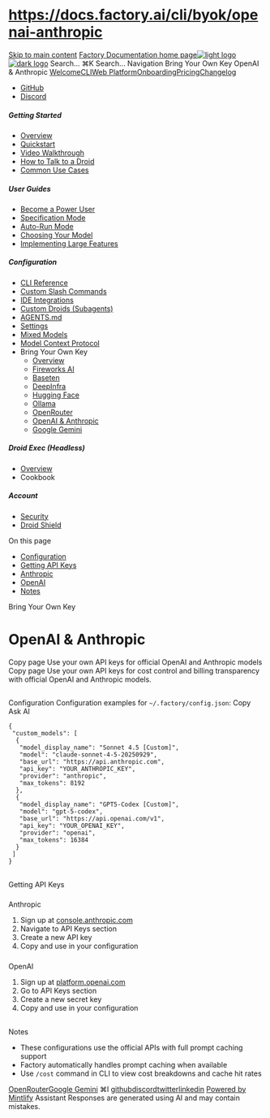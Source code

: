 # https://docs.factory.ai/cli/byok/openai-anthropic

[Skip to main content](https://docs.factory.ai/cli/byok/openai-anthropic#content-area)
[Factory Documentation home page![light logo](https://mintcdn.com/factory/znfImxXlrso1kEgo/logo/light.svg?fit=max&auto=format&n=znfImxXlrso1kEgo&q=85&s=d542d979e6c1a1ab8ddddac1a646a327)![dark logo](https://mintcdn.com/factory/znfImxXlrso1kEgo/logo/dark.svg?fit=max&auto=format&n=znfImxXlrso1kEgo&q=85&s=5c00942d328806f6cdcc3c0b95cda358)](https://docs.factory.ai/)
Search...
⌘K
Search...
Navigation
Bring Your Own Key
OpenAI & Anthropic
[Welcome](https://docs.factory.ai/welcome)[CLI](https://docs.factory.ai/cli/getting-started/overview)[Web Platform](https://docs.factory.ai/web/getting-started/overview)[Onboarding](https://docs.factory.ai/onboarding)[Pricing](https://docs.factory.ai/pricing)[Changelog](https://docs.factory.ai/changelog/1-8)
  * [GitHub](https://github.com/factory-ai/factory)
  * [Discord](https://discord.gg/EQ2DQM2F)


##### Getting Started
  * [Overview](https://docs.factory.ai/cli/getting-started/overview)
  * [Quickstart](https://docs.factory.ai/cli/getting-started/quickstart)
  * [Video Walkthrough](https://docs.factory.ai/cli/getting-started/video-walkthrough)
  * [How to Talk to a Droid](https://docs.factory.ai/cli/getting-started/how-to-talk-to-a-droid)
  * [Common Use Cases](https://docs.factory.ai/cli/getting-started/common-use-cases)


##### User Guides
  * [Become a Power User](https://docs.factory.ai/cli/user-guides/become-a-power-user)
  * [Specification Mode](https://docs.factory.ai/cli/user-guides/specification-mode)
  * [Auto-Run Mode](https://docs.factory.ai/cli/user-guides/auto-run)
  * [Choosing Your Model](https://docs.factory.ai/cli/user-guides/choosing-your-model)
  * [Implementing Large Features](https://docs.factory.ai/cli/user-guides/implementing-large-features)


##### Configuration
  * [CLI Reference](https://docs.factory.ai/cli/configuration/cli-reference)
  * [Custom Slash Commands](https://docs.factory.ai/cli/configuration/custom-slash-commands)
  * [IDE Integrations](https://docs.factory.ai/cli/configuration/ide-integrations)
  * [Custom Droids (Subagents)](https://docs.factory.ai/cli/configuration/custom-droids)
  * [AGENTS.md](https://docs.factory.ai/cli/configuration/agents-md)
  * [Settings](https://docs.factory.ai/cli/configuration/settings)
  * [Mixed Models](https://docs.factory.ai/cli/configuration/mixed-models)
  * [Model Context Protocol](https://docs.factory.ai/cli/configuration/mcp)
  * Bring Your Own Key
    * [Overview](https://docs.factory.ai/cli/byok/overview)
    * [Fireworks AI](https://docs.factory.ai/cli/byok/fireworks)
    * [Baseten](https://docs.factory.ai/cli/byok/baseten)
    * [DeepInfra](https://docs.factory.ai/cli/byok/deepinfra)
    * [Hugging Face](https://docs.factory.ai/cli/byok/huggingface)
    * [Ollama](https://docs.factory.ai/cli/byok/ollama)
    * [OpenRouter](https://docs.factory.ai/cli/byok/openrouter)
    * [OpenAI & Anthropic](https://docs.factory.ai/cli/byok/openai-anthropic)
    * [Google Gemini](https://docs.factory.ai/cli/byok/google-gemini)


##### Droid Exec (Headless)
  * [Overview](https://docs.factory.ai/cli/droid-exec/overview)
  * Cookbook


##### Account
  * [Security](https://docs.factory.ai/cli/account/security)
  * [Droid Shield](https://docs.factory.ai/cli/account/droid-shield)


On this page
  * [Configuration](https://docs.factory.ai/cli/byok/openai-anthropic#configuration)
  * [Getting API Keys](https://docs.factory.ai/cli/byok/openai-anthropic#getting-api-keys)
  * [Anthropic](https://docs.factory.ai/cli/byok/openai-anthropic#anthropic)
  * [OpenAI](https://docs.factory.ai/cli/byok/openai-anthropic#openai)
  * [Notes](https://docs.factory.ai/cli/byok/openai-anthropic#notes)


Bring Your Own Key
# OpenAI & Anthropic
Copy page
Use your own API keys for official OpenAI and Anthropic models
Copy page
Use your own API keys for cost control and billing transparency with official OpenAI and Anthropic models.
##
[​](https://docs.factory.ai/cli/byok/openai-anthropic#configuration)
Configuration
Configuration examples for `~/.factory/config.json`:
Copy
Ask AI
```
{
 "custom_models": [
  {
   "model_display_name": "Sonnet 4.5 [Custom]",
   "model": "claude-sonnet-4-5-20250929",
   "base_url": "https://api.anthropic.com",
   "api_key": "YOUR_ANTHROPIC_KEY",
   "provider": "anthropic",
   "max_tokens": 8192
  },
  {
   "model_display_name": "GPT5-Codex [Custom]",
   "model": "gpt-5-codex",
   "base_url": "https://api.openai.com/v1",
   "api_key": "YOUR_OPENAI_KEY",
   "provider": "openai",
   "max_tokens": 16384
  }
 ]
}

```

##
[​](https://docs.factory.ai/cli/byok/openai-anthropic#getting-api-keys)
Getting API Keys
###
[​](https://docs.factory.ai/cli/byok/openai-anthropic#anthropic)
Anthropic
  1. Sign up at [console.anthropic.com](https://console.anthropic.com)
  2. Navigate to API Keys section
  3. Create a new API key
  4. Copy and use in your configuration


###
[​](https://docs.factory.ai/cli/byok/openai-anthropic#openai)
OpenAI
  1. Sign up at [platform.openai.com](https://platform.openai.com)
  2. Go to API Keys section
  3. Create a new secret key
  4. Copy and use in your configuration


##
[​](https://docs.factory.ai/cli/byok/openai-anthropic#notes)
Notes
  * These configurations use the official APIs with full prompt caching support
  * Factory automatically handles prompt caching when available
  * Use `/cost` command in CLI to view cost breakdowns and cache hit rates


[OpenRouter](https://docs.factory.ai/cli/byok/openrouter)[Google Gemini](https://docs.factory.ai/cli/byok/google-gemini)
⌘I
[github](https://github.com/factory-ai/factory)[discord](https://discord.gg/EQ2DQM2F)[twitter](https://twitter.com/factoryAI)[linkedin](https://www.linkedin.com/company/factory-hq/)
[Powered by Mintlify](https://mintlify.com?utm_campaign=poweredBy&utm_medium=referral&utm_source=factory)
Assistant
Responses are generated using AI and may contain mistakes.
